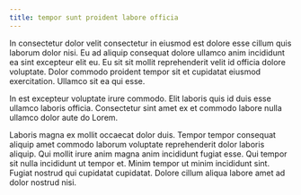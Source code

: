 ```yaml
---
title: tempor sunt proident labore officia
---
```


In consectetur dolor velit consectetur in eiusmod est dolore esse cillum quis laborum dolor nisi. Eu ad aliquip consequat dolore ullamco anim incididunt ea sint excepteur elit eu. Eu sit sit mollit reprehenderit velit id officia dolore voluptate. Dolor commodo proident tempor sit et cupidatat eiusmod exercitation. Ullamco sit ea qui esse.

In est excepteur voluptate irure commodo. Elit laboris quis id duis esse ullamco laboris officia. Consectetur sint amet ex et commodo labore nulla ullamco dolor aute do Lorem.

Laboris magna ex mollit occaecat dolor duis. Tempor tempor consequat aliquip amet commodo laborum voluptate reprehenderit dolor laboris aliquip. Qui mollit irure anim magna anim incididunt fugiat esse. Qui tempor sit nulla incididunt ut tempor et. Minim tempor ut minim incididunt sint. Fugiat nostrud qui cupidatat cupidatat. Dolore cillum aliqua labore amet ad dolor nostrud nisi.